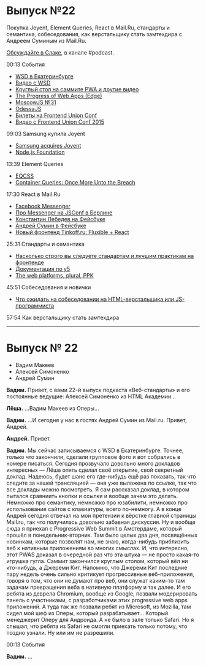 # Выпуск №22

Покупка Joyent, Element Queries, React в Mail.Ru, стандарты и семантика, собеседования, как верстальщику стать замтехдира c Андреем Суминым из Mail.Ru.

[Обсуждайте в Слаке](http://slack.web-standards.ru), в канале #​podcast.

00:13 События

- [WSD в Екатеринбурге](https://wsd.events/2016/06/25/)
- [Видео с WSD](https://youtu.be/FlxpXoiiiT4)
- [Круглый стол на саммите PWA и другие видео](https://youtu.be/EyyEfxrk_NU?list=PLNYkxOF6rcIAWWNR_Q6eLPhsyx6VvYjVb)
- [The Progress of Web Apps (Edge)](https://medium.com/p/8d8eb68d524e)
- [MoscowJS №31](https://moscowjs.timepad.ru/event/345706/)
- [OdessaJS](http://odessajs.org/)
- [Билеты на Frontend Union Conf](https://ti.to/frontend-union/2016/)
- [Видео с Frontend Union Conf 2015](https://youtu.be/5T6OnChCO78?list=PLYWZNd96EXDaR2QNAggAC0FwiHcfWhCBD)

09:03 Samsung купила Joyent

- [Samsung acquires Joyent](https://www.joyent.com/blog/samsung-acquires-joyent)
- [Node.js Foundation](https://nodejs.org/en/foundation/)

13:39 Element Queries

- [EQCSS](http://elementqueries.com/)
- [Container Queries: Once More Unto the Breach](http://alistapart.com/article/container-queries-once-more-unto-the-breach)

17:30 React в Mail.Ru

- [Facebook Messenger](https://www.messenger.com/)
- [Про Messenger на JSConf в Берлине](https://youtu.be/rSx5RxuaZfc)
- [Константин Лебедев на Фейсбуке](https://fb.com/ibnrubaxa)
- [Андрей Сумин в Фейсбуке](https://fb.com/AndrewSumin)
- [Новый фронтенд Tinkoff.ru: Fluxible + React](https://habr.ru/p/303580/)

25:31 Стандарты и семантика

- [Насколько строго вы следуете стандартам и лучшим практикам на фронтенде](https://habr.ru/p/303918/)
- [Документация по y5](http://img.yandex.net/y5/1.5b/docs/html/y5.html)
- [The web platforms, plural, PPK](http://www.quirksmode.org/blog/archives/2015/05/tools_dont_solv.html#link2)

45:51 Собеседования и новички

- [Что ожидать на собеседовании на HTML-верстальщика или JS-программиста](https://medium.com/p/a916de106283)

57:54 Как верстальщику стать замтехдира

---

# Выпуск № 22

- Вадим Макеев
- Алексей Симоненко
- Андрей Сумин

**Вадим.** Привет, с вами 22-й выпуск подкаста «Веб-стандарты» и его постоянные ведущие: Алексей Симоненко из HTML Академии…

**Лёша.** …Вадим Макеев из Оперы…

**Вадим.** …И сегодня у нас в гостях Андрей Сумин из Mail.ru. Привет, Андрей.

**Андрей.** Привет.

**Вадим.** Мы сейчас записываемся с WSD в Екатеринбурге. Точнее, только что закончили, сделали групповое фото и вот собрались в номере писаться. Сегодня прозвучало довольно много докладов интересных — Лёша опять сделал своё открытие, свой секретный доклад. Надеюсь, будет шанс его где-нибудь ещё раз показать, так что следите за нашей трансляцией — она уже выложена по ссылке, так что все доклады можно посмотреть. Я сам рассказал доклад, в котором пытался сравниить кнопки и ссылки и вообще зачем это делать. Немножко про семантику, немножко про юзабилити, немножко про использование сайтов с клавиатуры, всего по-немногу. А в конце Андрей сегодня отвечал на мои претензии к вёрстке главной страницы Mail.ru, так что получилась довольно забавная дискуссия. Ну и вообще сюда я приехал с Progressive Web Summit в Амстердаме, который прошёл в понедельник-вторник. Там было целых два дня, посвящённых новинкам, которые позволят нам, не знаю, когда-нибудь приблизить веб к нативным приложениям во многих смыслах. И, что интересно, этот PWAS доказал в очередной раз что эта штука — не просто какая-то игрушка гугла. Саммит закончился круглым столом, который вёл ни кто-нибудь, а Джереми Кит. Напомню, что Джереми Кит последние пару недель очень сильно критикует прогрессивные веб-приложения, говоря о том, что они не думают про веб, они служат каким-то там задачам превращения веба в нативную платформу и так далее. И его ребята из деврела Chromium, вообще из Google, позвали модерировать панель с участниками, с разработчиками этих progressive web apps приложений. А туда так же позвали ребят из Microsoft, из Mozilla, там сидел мой шеф из Оперы, который разрабатывает… Который менеджерит Оперу для Андроида. А не было в зале только Safari. Но я слышал, что ребята из Safari не смогли приехать только потому, что поздно узнали. Ну или им не разрешили.

00:13 События

**Вадим.** …
